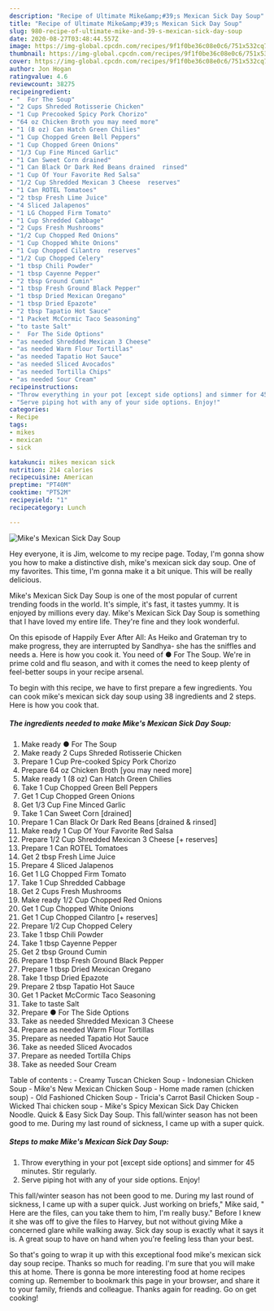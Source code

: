 ```yaml
---
description: "Recipe of Ultimate Mike&amp;#39;s Mexican Sick Day Soup"
title: "Recipe of Ultimate Mike&amp;#39;s Mexican Sick Day Soup"
slug: 980-recipe-of-ultimate-mike-and-39-s-mexican-sick-day-soup
date: 2020-08-27T03:48:44.557Z
image: https://img-global.cpcdn.com/recipes/9f1f0be36c08e0c6/751x532cq70/mikes-mexican-sick-day-soup-recipe-main-photo.jpg
thumbnail: https://img-global.cpcdn.com/recipes/9f1f0be36c08e0c6/751x532cq70/mikes-mexican-sick-day-soup-recipe-main-photo.jpg
cover: https://img-global.cpcdn.com/recipes/9f1f0be36c08e0c6/751x532cq70/mikes-mexican-sick-day-soup-recipe-main-photo.jpg
author: Jon Hogan
ratingvalue: 4.6
reviewcount: 38275
recipeingredient:
- "  For The Soup"
- "2 Cups Shreded Rotisserie Chicken"
- "1 Cup Precooked Spicy Pork Chorizo"
- "64 oz Chicken Broth you may need more"
- "1 (8 oz) Can Hatch Green Chilies"
- "1 Cup Chopped Green Bell Peppers"
- "1 Cup Chopped Green Onions"
- "1/3 Cup Fine Minced Garlic"
- "1 Can Sweet Corn drained"
- "1 Can Black Or Dark Red Beans drained  rinsed"
- "1 Cup Of Your Favorite Red Salsa"
- "1/2 Cup Shredded Mexican 3 Cheese  reserves"
- "1 Can ROTEL Tomatoes"
- "2 tbsp Fresh Lime Juice"
- "4 Sliced Jalapenos"
- "1 LG Chopped Firm Tomato"
- "1 Cup Shredded Cabbage"
- "2 Cups Fresh Mushrooms"
- "1/2 Cup Chopped Red Onions"
- "1 Cup Chopped White Onions"
- "1 Cup Chopped Cilantro  reserves"
- "1/2 Cup Chopped Celery"
- "1 tbsp Chili Powder"
- "1 tbsp Cayenne Pepper"
- "2 tbsp Ground Cumin"
- "1 tbsp Fresh Ground Black Pepper"
- "1 tbsp Dried Mexican Oregano"
- "1 tbsp Dried Epazote"
- "2 tbsp Tapatio Hot Sauce"
- "1 Packet McCormic Taco Seasoning"
- "to taste Salt"
- "  For The Side Options"
- "as needed Shredded Mexican 3 Cheese"
- "as needed Warm Flour Tortillas"
- "as needed Tapatio Hot Sauce"
- "as needed Sliced Avocados"
- "as needed Tortilla Chips"
- "as needed Sour Cream"
recipeinstructions:
- "Throw everything in your pot [except side options] and simmer for 45 minutes. Stir regularly."
- "Serve piping hot with any of your side options. Enjoy!"
categories:
- Recipe
tags:
- mikes
- mexican
- sick

katakunci: mikes mexican sick 
nutrition: 214 calories
recipecuisine: American
preptime: "PT40M"
cooktime: "PT52M"
recipeyield: "1"
recipecategory: Lunch

---
```



![Mike&#39;s Mexican Sick Day Soup](https://img-global.cpcdn.com/recipes/9f1f0be36c08e0c6/751x532cq70/mikes-mexican-sick-day-soup-recipe-main-photo.jpg)

Hey everyone, it is Jim, welcome to my recipe page. Today, I'm gonna show you how to make a distinctive dish, mike&#39;s mexican sick day soup. One of my favorites. This time, I'm gonna make it a bit unique. This will be really delicious.

Mike&#39;s Mexican Sick Day Soup is one of the most popular of current trending foods in the world. It's simple, it's fast, it tastes yummy. It is enjoyed by millions every day. Mike&#39;s Mexican Sick Day Soup is something that I have loved my entire life. They're fine and they look wonderful.

On this episode of Happily Ever After All: As Heiko and Grateman try to make progress, they are interrupted by Sandhya- she has the sniffles and needs a. Here is how you cook it. You need of ● For The Soup. We&#39;re in prime cold and flu season, and with it comes the need to keep plenty of feel-better soups in your recipe arsenal.


To begin with this recipe, we have to first prepare a few ingredients. You can cook mike&#39;s mexican sick day soup using 38 ingredients and 2 steps. Here is how you cook that.

<!--inarticleads1-->

##### The ingredients needed to make Mike&#39;s Mexican Sick Day Soup:

1. Make ready  ● For The Soup
1. Make ready 2 Cups Shreded Rotisserie Chicken
1. Prepare 1 Cup Pre-cooked Spicy Pork Chorizo
1. Prepare 64 oz Chicken Broth [you may need more]
1. Make ready 1 (8 oz) Can Hatch Green Chilies
1. Take 1 Cup Chopped Green Bell Peppers
1. Get 1 Cup Chopped Green Onions
1. Get 1/3 Cup Fine Minced Garlic
1. Take 1 Can Sweet Corn [drained]
1. Prepare 1 Can Black Or Dark Red Beans [drained &amp; rinsed]
1. Make ready 1 Cup Of Your Favorite Red Salsa
1. Prepare 1/2 Cup Shredded Mexican 3 Cheese [+ reserves]
1. Prepare 1 Can ROTEL Tomatoes
1. Get 2 tbsp Fresh Lime Juice
1. Prepare 4 Sliced Jalapenos
1. Get 1 LG Chopped Firm Tomato
1. Take 1 Cup Shredded Cabbage
1. Get 2 Cups Fresh Mushrooms
1. Make ready 1/2 Cup Chopped Red Onions
1. Get 1 Cup Chopped White Onions
1. Get 1 Cup Chopped Cilantro [+ reserves]
1. Prepare 1/2 Cup Chopped Celery
1. Take 1 tbsp Chili Powder
1. Take 1 tbsp Cayenne Pepper
1. Get 2 tbsp Ground Cumin
1. Prepare 1 tbsp Fresh Ground Black Pepper
1. Prepare 1 tbsp Dried Mexican Oregano
1. Take 1 tbsp Dried Epazote
1. Prepare 2 tbsp Tapatio Hot Sauce
1. Get 1 Packet McCormic Taco Seasoning
1. Take to taste Salt
1. Prepare  ● For The Side Options
1. Take as needed Shredded Mexican 3 Cheese
1. Prepare as needed Warm Flour Tortillas
1. Prepare as needed Tapatio Hot Sauce
1. Take as needed Sliced Avocados
1. Prepare as needed Tortilla Chips
1. Take as needed Sour Cream


Table of contents : - Creamy Tuscan Chicken Soup - Indonesian Chicken Soup - Mike&#39;s New Mexican Chicken Soup - Home made ramen (chicken soup) - Old Fashioned Chicken Soup - Tricia&#39;s Carrot Basil Chicken Soup - Wicked Thai chicken soup - Mike&#39;s Spicy Mexican Sick Day Chicken Noodle. Quick &amp; Easy Sick Day Soup. This fall/winter season has not been good to me. During my last round of sickness, I came up with a super quick. 

<!--inarticleads2-->

##### Steps to make Mike&#39;s Mexican Sick Day Soup:

1. Throw everything in your pot [except side options] and simmer for 45 minutes. Stir regularly.
1. Serve piping hot with any of your side options. Enjoy!


This fall/winter season has not been good to me. During my last round of sickness, I came up with a super quick. Just working on briefs,&#34; Mike said, &#34; Here are the files, can you take them to him, I&#39;m really busy.&#34; Before I knew it she was off to give the files to Harvey, but not without giving Mike a concerned glare while walking away. Sick day soup is exactly what it says it is. A great soup to have on hand when you&#39;re feeling less than your best. 

So that's going to wrap it up with this exceptional food mike&#39;s mexican sick day soup recipe. Thanks so much for reading. I'm sure that you will make this at home. There is gonna be more interesting food at home recipes coming up. Remember to bookmark this page in your browser, and share it to your family, friends and colleague. Thanks again for reading. Go on get cooking!
